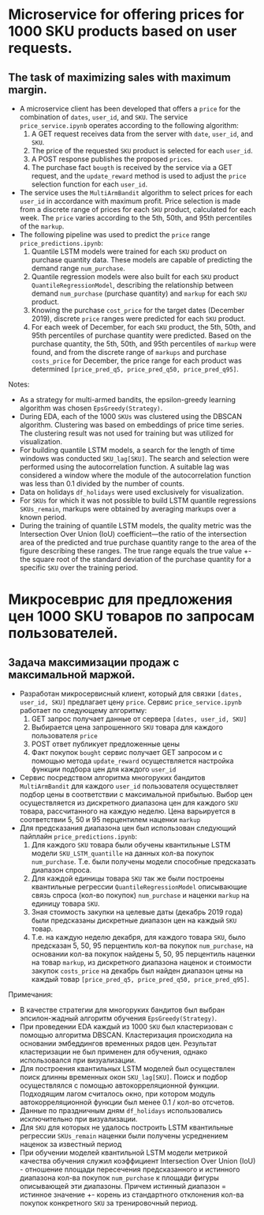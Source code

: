 # Microservice for offering prices for 1000 SKU products based on user requests.
## The task of maximizing sales with maximum margin.

- A microservice client has been developed that offers a `price` for the combination of `dates`, `user_id`, and `SKU`. The service `price_service.ipynb` operates according to the following algorithm: 
    1. A GET request receives data from the server with `date`, `user_id`, and `SKU`. 
    1. The price of the requested `SKU` product is selected for each `user_id`. 
    1. A POST response publishes the proposed `prices`. 
    1. The purchase fact `bougth` is received by the service via a GET request, and the `update_reward` method is used to adjust the `price` selection function for each `user_id`.
- The service uses the `MultiArmBandit` algorithm to select prices for each `user_id` in accordance with maximum profit. Price selection is made from a discrete range of prices for each `SKU` product, calculated for each week. The `price` varies according to the 5th, 50th, and 95th percentiles of the `markup`.
- The following pipeline was used to predict the `price` range `price_predictions.ipynb`: 
    1. Quantile LSTM models were trained for each `SKU` product on purchase quantity data. These models are capable of predicting the demand range `num_purchase`. 
    1. Quantile regression models were also built for each `SKU` product `QuantileRegressionModel`, describing the relationship between demand `num_purchase` (purchase quantity) and `markup` for each `SKU` product. 
    1. Knowing the purchase `cost_price` for the target dates (December 2019), discrete `price` ranges were predicted for each `SKU` product. 
    1. For each week of December, for each `SKU` product, the 5th, 50th, and 95th percentiles of purchase quantity were predicted. Based on the purchase quantity, the 5th, 50th, and 95th percentiles of `markup` were found, and from the discrete range of `markups` and purchase `costs_price` for December, the price range for each product was determined `[price_pred_q5, price_pred_q50, price_pred_q95]`.

Notes:

- As a strategy for multi-armed bandits, the epsilon-greedy learning algorithm was chosen `EpsGreedy(Strategy)`.
- During EDA, each of the 1000 `SKUs` was clustered using the DBSCAN algorithm. Clustering was based on embeddings of price time series. The clustering result was not used for training but was utilized for visualization.
- For building quantile LSTM models, a search for the length of time windows was conducted `SKU_lag[SKU]`. The search and selection were performed using the autocorrelation function. A suitable lag was considered a window where the module of the autocorrelation function was less than 0.1 divided by the number of counts.
- Data on holidays `df_holidays` were used exclusively for visualization.
- For `SKUs` for which it was not possible to build LSTM quantile regressions `SKUs_remain`, markups were obtained by averaging markups over a known period.
- During the training of quantile LSTM models, the quality metric was the Intersection Over Union (IoU) coefficient—the ratio of the intersection area of the predicted and true purchase quantity range to the area of the figure describing these ranges. The true range equals the true value +- the square root of the standard deviation of the purchase quantity for a specific `SKU` over the training period.

# Микросеврис для предложения цен 1000 SKU товаров по запросам пользователей. 
## Задача максимизации продаж с максимальной маржой.

- Разработан микросервисный клиент, который для связки `[dates, user_id, SKU]` предлагает цену `price`. Сервис `price_service.ipynb` работает по следующему алгоритму:
    1. GET запрос получает данные от сервера `[dates, user_id, SKU]`
    1. Выбирается цена запрошенного `SKU` товара для каждого пользователя `price`
    1. POST ответ публикует предложенные цены 
    1. Факт покупок `bought` сервис получает GET запросом и с помощью метода `update_reward` осуществляется настройка функции подбора цен для каждого `user_id` 
- Сервис посредством алгоритма многоруких бандитов `MultiArmBandit` для каждого `user_id` пользователя осуществляет подбор цены в соответствии с максимальной прибылью. Выбор цен осуществляется из дискретного диапазона цен для каждого `SKU` товара, рассчитанного на каждую неделю. Цена варьируется в соответствии 5, 50 и 95 перцентилем наценки `markup`
- Для предсказания диапазона цен был использован следующий пайплайн `price_predictions.ipynb`:
    1. Для каждого `SKU` товара были обучены квантильные LSTM модели `SKU_LSTM_quantille` на данных кол-ва покупок `num_purchase`. Т.е. были получены модели способные предсказать диапазон спроса. 
    1. Для каждой единицы товара `SKU` так же были построены квантильные регрессии `QuantileRegressionModel` описывающие связь спроса (кол-во покупок) `num_purchase` и наценки `markup` на единицу товара `SKU`.  
    1. Зная стоимость закупки на целевые даты (декабрь 2019 года) были предсказаны дискретные диапазон цен на каждый `SKU` товар.
    1. Т.е. на каждую неделю декабря, для каждого товара `SKU`, было предсказан 5, 50, 95 перцентиль кол-ва покупок `num_purchase`, на основании кол-ва покупок найдены 5, 50, 95 перцентиль наценки на товар `markup`, из дискретного диапазона наценок и стоимости закупок `costs_price` на декабрь был найден диапазон цены на каждый товар `[price_pred_q5, price_pred_q50, price_pred_q95]`.
    
Примечания:
- В качестве стратегии для многоруких бандитов был выбран эпсилон-жадный алгоритм обучения `EpsGreedy(Strategy)`.
- При проведении EDA каждый из 1000 `SKU` был кластеризован с помощью алгоритма DBSCAN. Кластеризация происходила на основании эмбеддингов временных рядов цен. Результат кластеризации не был применен для обучения, однако использовался при визуализации.
- Для построения квантильных LSTM моделей был осуществлен поиск длинны временных окон `SKU_lag[SKU]`. Поиск и подбор осуществлялся с помощью автокорреляционной функции. Подходящим лагом считалось окно, при котором модуль автокорреляционной функции был менее 0.1 / кол-во отсчетов.
- Данные по праздничным дням `df_holidays` использовались исключительно при визуализации.
- Для `SKU` для которых не удалось построить LSTM квантильные регрессии `SKUs_remain` наценки были получены усреднением наценок за известный период
- При обучении моделей квантильной LSTM модели метрикой качества обучения служил коэффициент Intersection Over Union (IoU) - отношение площади пересечения предсказанного и истинного диапазона кол-ва покупок `num_purchase` к  площади фигуры описывающей эти диапазоны. Причем истинный диапазон = истинное значение +- корень из стандартного отклонения кол-ва покупок конкретного `SKU` за тренировочный период.
